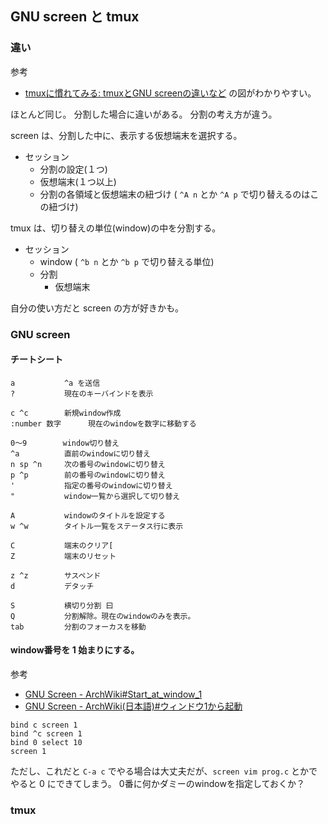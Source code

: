 
## GNU screen と tmux

### 違い

参考

- [tmuxに慣れてみる: tmuxとGNU screenの違いなど](https://rcmdnk.com/blog/2015/01/02/computer-tmux-screen/) 
  の図がわかりやすい。


ほとんど同じ。
分割した場合に違いがある。
分割の考え方が違う。

screen は、分割した中に、表示する仮想端末を選択する。

- セッション
    - 分割の設定(１つ)
    - 仮想端末(１つ以上)
    - 分割の各領域と仮想端末の紐づけ
      ( `^A n` とか `^A p` で切り替えるのはこの紐づけ)

tmux は、切り替えの単位(window)の中を分割する。

- セッション
    - window ( `^b n` とか `^b p` で切り替える単位)
	- 分割
	    - 仮想端末

自分の使い方だと screen の方が好きかも。

### GNU screen

#### チートシート

```
a           ^a を送信
?           現在のキーバインドを表示

c ^c        新規window作成
:number 数字      現在のwindowを数字に移動する

0～9        window切り替え
^a          直前のwindowに切り替え
n sp ^n     次の番号のwindowに切り替え
p ^p        前の番号のwindowに切り替え
'           指定の番号のwindowに切り替え
"           window一覧から選択して切り替え

A           windowのタイトルを設定する
w ^w        タイトル一覧をステータス行に表示

C           端末のクリア[
Z           端末のリセット

z ^z        サスペンド
d           デタッチ

S           横切り分割 曰
Q           分割解除。現在のwindowのみを表示。
tab         分割のフォーカスを移動
```

#### window番号を 1 始まりにする。

参考

- [GNU Screen - ArchWiki#Start_at_window_1](https://wiki.archlinux.org/index.php/GNU_Screen#Start_at_window_1)
- [GNU Screen - ArchWiki(日本語)#ウィンドウ1から起動](https://wiki.archlinuxjp.org/index.php/GNU_Screen#.E3.82.A6.E3.82.A3.E3.83.B3.E3.83.89.E3.82.A61.E3.81.8B.E3.82.89.E8.B5.B7.E5.8B.95)

```
bind c screen 1
bind ^c screen 1
bind 0 select 10                                                            
screen 1
```

ただし、これだと `C-a c` でやる場合は大丈夫だが、`screen vim prog.c` とかでやると 0 にできてしまう。
0番に何かダミーのwindowを指定しておくか？

### tmux

